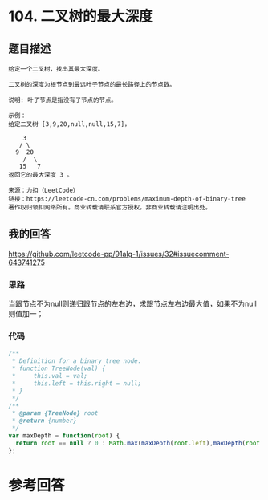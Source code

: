 <!--
 * @Descripttion: 
 * @version: 
 * @Author: tina.cai
 * @Date: 2020-06-14 17:03:25
 * @LastEditors: tina.cai
 * @LastEditTime: 2020-06-14 17:25:25
--> 
# 104. 二叉树的最大深度

## 题目描述

```
给定一个二叉树，找出其最大深度。

二叉树的深度为根节点到最远叶子节点的最长路径上的节点数。

说明: 叶子节点是指没有子节点的节点。

示例：
给定二叉树 [3,9,20,null,null,15,7]，

    3
   / \
  9  20
    /  \
   15   7
返回它的最大深度 3 。

来源：力扣（LeetCode）
链接：https://leetcode-cn.com/problems/maximum-depth-of-binary-tree
著作权归领扣网络所有。商业转载请联系官方授权，非商业转载请注明出处。
```

## 我的回答

https://github.com/leetcode-pp/91alg-1/issues/32#issuecomment-643741275

### 思路

当跟节点不为null则递归跟节点的左右边，求跟节点左右边最大值，如果不为null则值加一；

### 代码
```js
/**
 * Definition for a binary tree node.
 * function TreeNode(val) {
 *     this.val = val;
 *     this.left = this.right = null;
 * }
 */
/**
 * @param {TreeNode} root
 * @return {number}
 */
var maxDepth = function(root) {
  return root == null ? 0 : Math.max(maxDepth(root.left),maxDepth(root.right)) + 1;
};
```

# 参考回答
